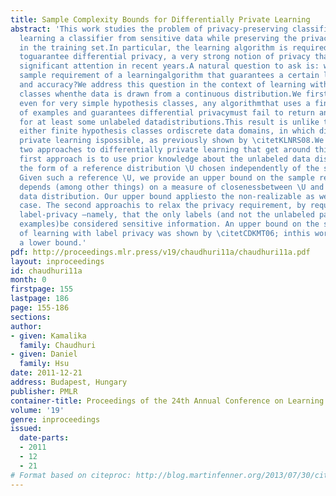 ```yaml
---
title: Sample Complexity Bounds for Differentially Private Learning
abstract: 'This work studies the problem of privacy-preserving classification – namely,
  learning a classifier from sensitive data while preserving the privacy ofindividuals
  in the training set.In particular, the learning algorithm is required in this problem
  toguarantee differential privacy, a very strong notion of privacy that hasgained
  significant attention in recent years.A natural question to ask is: what is the
  sample requirement of a learningalgorithm that guarantees a certain level of privacy
  and accuracy?We address this question in the context of learning with infinite hypothesis
  classes whenthe data is drawn from a continuous distribution.We first show that
  even for very simple hypothesis classes, any algorithmthat uses a finite number
  of examples and guarantees differential privacymust fail to return an accurate classifier
  for at least some unlabeled datadistributions.This result is unlike the case with
  either finite hypothesis classes ordiscrete data domains, in which distribution-free
  private learning ispossible, as previously shown by \citetKLNRS08.We then consider
  two approaches to differentially private learning that get around this lower bound.The
  first approach is to use prior knowledge about the unlabeled data distribution in
  the form of a reference distribution \U chosen independently of the sensitive data.
  Given such a reference \U, we provide an upper bound on the sample requirement that
  depends (among other things) on a measure of closenessbetween \U and the unlabeled
  data distribution. Our upper bound appliesto the non-realizable as well as the realizable
  case. The second approachis to relax the privacy requirement, by requiring only
  label-privacy –namely, that the only labels (and not the unlabeled parts of the
  examples)be considered sensitive information. An upper bound on the samplerequirement
  of learning with label privacy was shown by \citetCDKMT06; inthis work, we show
  a lower bound.'
pdf: http://proceedings.mlr.press/v19/chaudhuri11a/chaudhuri11a.pdf
layout: inproceedings
id: chaudhuri11a
month: 0
firstpage: 155
lastpage: 186
page: 155-186
sections: 
author:
- given: Kamalika
  family: Chaudhuri
- given: Daniel
  family: Hsu
date: 2011-12-21
address: Budapest, Hungary
publisher: PMLR
container-title: Proceedings of the 24th Annual Conference on Learning Theory
volume: '19'
genre: inproceedings
issued:
  date-parts:
  - 2011
  - 12
  - 21
# Format based on citeproc: http://blog.martinfenner.org/2013/07/30/citeproc-yaml-for-bibliographies/
---
```


